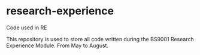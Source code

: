 # research-experience
Code used in RE

This repository is used to store all code written during the BS9001 Research Experience Module. From May to August.

